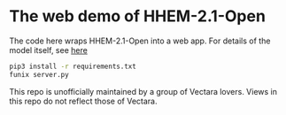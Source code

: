 # The web demo of HHEM-2.1-Open


The code here wraps HHEM-2.1-Open into a web app. For details of the model itself, see [here](https://huggingface.co/vectara/hallucination_evaluation_model) 


```bash
pip3 install -r requirements.txt
funix server.py
```

This repo is unofficially maintained by a group of Vectara lovers. Views in this repo do not reflect those of Vectara.
